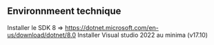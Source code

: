 ## Environnmeent technique

Installer le SDK 8 => https://dotnet.microsoft.com/en-us/download/dotnet/8.0
Installer Visual studio 2022 au minima (v17.10)